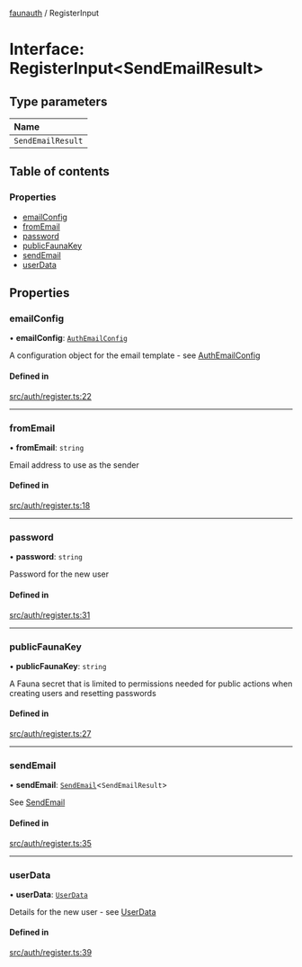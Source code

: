 [faunauth](../index.md) / RegisterInput

# Interface: RegisterInput<SendEmailResult\>

## Type parameters

| Name |
| :------ |
| `SendEmailResult` |

## Table of contents

### Properties

- [emailConfig](RegisterInput.md#emailconfig)
- [fromEmail](RegisterInput.md#fromemail)
- [password](RegisterInput.md#password)
- [publicFaunaKey](RegisterInput.md#publicfaunakey)
- [sendEmail](RegisterInput.md#sendemail)
- [userData](RegisterInput.md#userdata)

## Properties

### emailConfig

• **emailConfig**: [`AuthEmailConfig`](AuthEmailConfig.md)

A configuration object for the email template - see [AuthEmailConfig](AuthEmailConfig.md)

#### Defined in

[src/auth/register.ts:22](https://github.com/alexnitta/faunauth/blob/f5a1862/src/auth/register.ts#L22)

___

### fromEmail

• **fromEmail**: `string`

Email address to use as the sender

#### Defined in

[src/auth/register.ts:18](https://github.com/alexnitta/faunauth/blob/f5a1862/src/auth/register.ts#L18)

___

### password

• **password**: `string`

Password for the new user

#### Defined in

[src/auth/register.ts:31](https://github.com/alexnitta/faunauth/blob/f5a1862/src/auth/register.ts#L31)

___

### publicFaunaKey

• **publicFaunaKey**: `string`

A Fauna secret that is limited to permissions needed for public actions when creating users
and resetting passwords

#### Defined in

[src/auth/register.ts:27](https://github.com/alexnitta/faunauth/blob/f5a1862/src/auth/register.ts#L27)

___

### sendEmail

• **sendEmail**: [`SendEmail`](../index.md#sendemail)<`SendEmailResult`\>

See [SendEmail](../index.md#sendemail)

#### Defined in

[src/auth/register.ts:35](https://github.com/alexnitta/faunauth/blob/f5a1862/src/auth/register.ts#L35)

___

### userData

• **userData**: [`UserData`](UserData.md)

Details for the new user - see [UserData](UserData.md)

#### Defined in

[src/auth/register.ts:39](https://github.com/alexnitta/faunauth/blob/f5a1862/src/auth/register.ts#L39)

